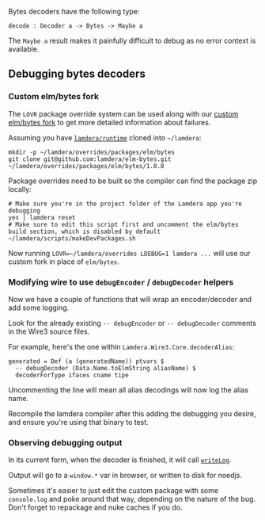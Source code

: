 Bytes decoders have the following type:

```
decode : Decoder a -> Bytes -> Maybe a
```

The `Maybe a` result makes it painfully difficult to debug as no error context is available.


## Debugging bytes decoders

### Custom elm/bytes fork

The `LOVR` package override system can be used along with our [custom elm/bytes fork](https://github.com/lamdera/elm-bytes) to get more detailed information about failures.

Assuming you have [`lamdera/runtime`](https://github.com/lamdera/runtime) cloned into `~/lamdera`:

```
mkdir -p ~/lamdera/overrides/packages/elm/bytes
git clone git@github.com:lamdera/elm-bytes.git ~/lamdera/overrides/packages/elm/bytes/1.0.8

```

Package overrides need to be built so the compiler can find the package zip locally:

```
# Make sure you're in the project folder of the Lamdera app you're debugging
yes | lamdera reset
# Make sure to edit this script first and uncomment the elm/bytes build section, which is disabled by default
~/lamdera/scripts/makeDevPackages.sh
```

Now running `LOVR=~/lamdera/overrides LDEBUG=1 lamdera ...` will use our custom fork in place of `elm/bytes`.


### Modifying wire to use `debugEncoder` / `debugDecoder` helpers

Now we have a couple of functions that will wrap an encoder/decoder and add some logging.

Look for the already existing `-- debugEncoder` or `-- debugDecoder` comments in the Wire3 source files.

For example, here's the one within `Lamdera.Wire3.Core.decoderAlias`:

```
generated = Def (a (generatedName)) ptvars $
  -- debugDecoder (Data.Name.toElmString aliasName) $
  decoderForType ifaces cname tipe
```

Uncommenting the line will mean all alias decodings will now log the alias name.

Recompile the lamdera compiler after this adding the debugging you desire, and ensure you're using that binary to test.


### Observing debugging output

In its current form, when the decoder is finished, it will call [`writeLog`](https://github.com/lamdera/elm-bytes/blob/master/src/Elm/Kernel/Bytes.js#L57).

Output will go to a `window.*` var in browser, or written to disk for noedjs.

Sometimes it's easier to just edit the custom package with some `console.log` and poke around that way, depending on the nature of the bug. Don't forget to repackage and nuke caches if you do.
